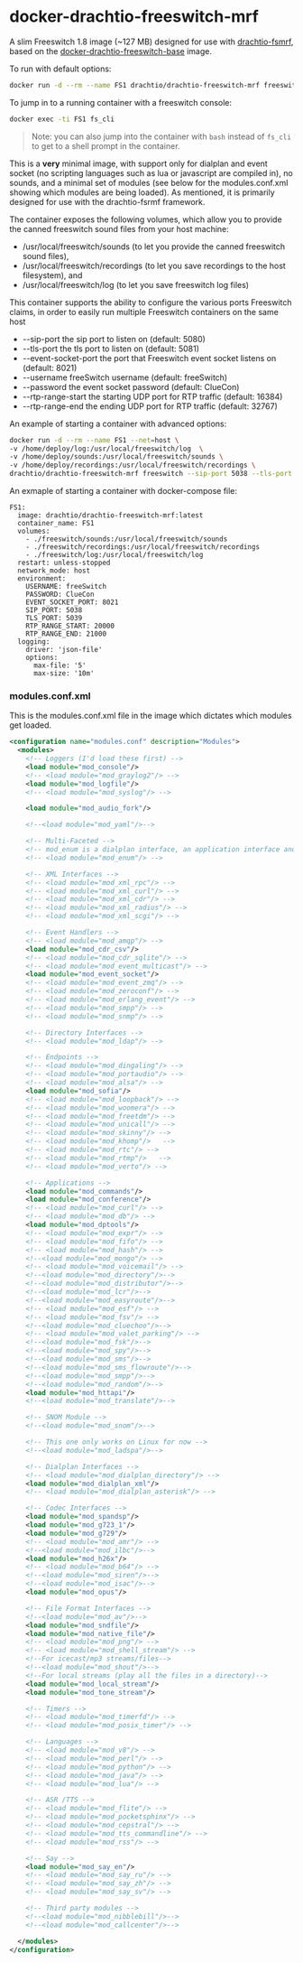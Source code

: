 # docker-drachtio-freeswitch-mrf

A slim Freeswitch 1.8 image (~127 MB) designed for use with [drachtio-fsmrf](http://davehorton.github.io/drachtio-fsmrf/), based on the [docker-drachtio-freeswitch-base](https://hub.docker.com/r/drachtio/drachtio-freeswitch-base/) image.

To run with default options:
```bash
docker run -d --rm --name FS1 drachtio/drachtio-freeswitch-mrf freeswitch
```
To jump in to a running container with a freeswitch console:
```bash
docker exec -ti FS1 fs_cli
```
> Note: you can also jump into the container with `bash` instead of `fs_cli` to get to a shell prompt in the container.

This is a **very** minimal image, with support only for dialplan and event socket (no scripting languages such as lua or javascript are compiled in), no sounds, and a minimal set of modules (see below for the modules.conf.xml showing which modules are being loaded).  As mentioned, it is primarily designed for use with the drachtio-fsrmf framework.

The container exposes the following volumes, which allow you to provide the canned freeswitch sound files from your host machine:
- /usr/local/freeswitch/sounds (to let you provide the canned freeswitch sound files),
- /usr/local/freeswitch/recordings (to let you save recordings to the host filesystem), and
- /usr/local/freeswitch/log (to let you save freeswitch log files)

This container supports the ability to configure the various ports Freeswitch claims, in order to easily run multiple Freeswitch containers on the same host
* --sip-port the sip port to listen on (default: 5080)
* --tls-port the tls port to listen on (default: 5081)
* --event-socket-port the port that Freeswitch event socket listens on (default: 8021)
* --username freeSwitch username (default: freeSwitch)
* --password the event socket password (default: ClueCon)
* --rtp-range-start the starting UDP port for RTP traffic (default: 16384)
* --rtp-range-end the ending UDP port for RTP traffic (default: 32767)

An example of starting a container with advanced options:
```bash
docker run -d --rm --name FS1 --net=host \
-v /home/deploy/log:/usr/local/freeswitch/log  \
-v /home/deploy/sounds:/usr/local/freeswitch/sounds \
-v /home/deploy/recordings:/usr/local/freeswitch/recordings \
drachtio/drachtio-freeswitch-mrf freeswitch --sip-port 5038 --tls-port 5039 --rtp-range-start 20000 --rtp-range-end 21000
```

An exmaple of starting a container with docker-compose file:

```
FS1:
  image: drachtio/drachtio-freeswitch-mrf:latest
  container_name: FS1
  volumes:
    - ./freeswitch/sounds:/usr/local/freeswitch/sounds
    - ./freeswitch/recordings:/usr/local/freeswitch/recordings
    - ./freeswitch/log:/usr/local/freeswitch/log
  restart: unless-stopped
  network_mode: host
  environment:
    USERNAME: freeSwitch
    PASSWORD: ClueCon
    EVENT_SOCKET_PORT: 8021
    SIP_PORT: 5038
    TLS_PORT: 5039
    RTP_RANGE_START: 20000
    RTP_RANGE_END: 21000
  logging:
    driver: 'json-file'
    options:
      max-file: '5'
      max-size: '10m'
```


### modules.conf.xml
This is the modules.conf.xml file in the image which dictates which modules get loaded.
```xml
<configuration name="modules.conf" description="Modules">
  <modules>
    <!-- Loggers (I'd load these first) -->
    <load module="mod_console"/>
    <!-- <load module="mod_graylog2"/> -->
    <load module="mod_logfile"/>
    <!-- <load module="mod_syslog"/> -->

    <load module="mod_audio_fork"/>

    <!--<load module="mod_yaml"/>-->

    <!-- Multi-Faceted -->
    <!-- mod_enum is a dialplan interface, an application interface and an api command interface -->
    <!-- <load module="mod_enum"/> -->

    <!-- XML Interfaces -->
    <!-- <load module="mod_xml_rpc"/> -->
    <!-- <load module="mod_xml_curl"/> -->
    <!-- <load module="mod_xml_cdr"/> -->
    <!-- <load module="mod_xml_radius"/> -->
    <!-- <load module="mod_xml_scgi"/> -->

    <!-- Event Handlers -->
    <!-- <load module="mod_amqp"/> -->
    <load module="mod_cdr_csv"/>
    <!-- <load module="mod_cdr_sqlite"/> -->
    <!-- <load module="mod_event_multicast"/> -->
    <load module="mod_event_socket"/>
    <!-- <load module="mod_event_zmq"/> -->
    <!-- <load module="mod_zeroconf"/> -->
    <!-- <load module="mod_erlang_event"/> -->
    <!-- <load module="mod_smpp"/> -->
    <!-- <load module="mod_snmp"/> -->

    <!-- Directory Interfaces -->
    <!-- <load module="mod_ldap"/> -->

    <!-- Endpoints -->
    <!-- <load module="mod_dingaling"/> -->
    <!-- <load module="mod_portaudio"/> -->
    <!-- <load module="mod_alsa"/> -->
    <load module="mod_sofia"/>
    <!-- <load module="mod_loopback"/> -->
    <!-- <load module="mod_woomera"/> -->
    <!-- <load module="mod_freetdm"/> -->
    <!-- <load module="mod_unicall"/> -->
    <!-- <load module="mod_skinny"/> -->
    <!-- <load module="mod_khomp"/>   -->
    <!-- <load module="mod_rtc"/> -->
    <!-- <load module="mod_rtmp"/>   -->
    <!-- <load module="mod_verto"/> -->

    <!-- Applications -->
    <load module="mod_commands"/>
    <load module="mod_conference"/>
    <!-- <load module="mod_curl"/> -->
    <!-- <load module="mod_db"/> -->
    <load module="mod_dptools"/>
    <!-- <load module="mod_expr"/> -->
    <!-- <load module="mod_fifo"/> -->
    <!-- <load module="mod_hash"/> -->
    <!--<load module="mod_mongo"/> -->
    <!-- <load module="mod_voicemail"/> -->
    <!--<load module="mod_directory"/>-->
    <!--<load module="mod_distributor"/>-->
    <!--<load module="mod_lcr"/>-->
    <!--<load module="mod_easyroute"/>-->
    <!-- <load module="mod_esf"/> -->
    <!-- <load module="mod_fsv"/> -->
    <!--<load module="mod_cluechoo"/>-->
    <!-- <load module="mod_valet_parking"/> -->
    <!--<load module="mod_fsk"/>-->
    <!--<load module="mod_spy"/>-->
    <!--<load module="mod_sms"/>-->
    <!--<load module="mod_sms_flowroute"/>-->
    <!--<load module="mod_smpp"/>-->
    <!--<load module="mod_random"/>-->
    <load module="mod_httapi"/>
    <!--<load module="mod_translate"/>-->

    <!-- SNOM Module -->
    <!--<load module="mod_snom"/>-->

    <!-- This one only works on Linux for now -->
    <!--<load module="mod_ladspa"/>-->

    <!-- Dialplan Interfaces -->
    <!-- <load module="mod_dialplan_directory"/> -->
    <load module="mod_dialplan_xml"/>
    <!-- <load module="mod_dialplan_asterisk"/> -->

    <!-- Codec Interfaces -->
    <load module="mod_spandsp"/>
    <load module="mod_g723_1"/>
    <load module="mod_g729"/>
    <!-- <load module="mod_amr"/> -->
    <!--<load module="mod_ilbc"/>-->
    <load module="mod_h26x"/>
    <!-- <load module="mod_b64"/> -->
    <!--<load module="mod_siren"/>-->
    <!--<load module="mod_isac"/>-->
    <load module="mod_opus"/>

    <!-- File Format Interfaces -->
    <!--<load module="mod_av"/>-->
    <load module="mod_sndfile"/>
    <load module="mod_native_file"/>
    <!-- <load module="mod_png"/> -->
    <!-- <load module="mod_shell_stream"/> -->
    <!--For icecast/mp3 streams/files-->
    <!--<load module="mod_shout"/>-->
    <!--For local streams (play all the files in a directory)-->
    <load module="mod_local_stream"/>
    <load module="mod_tone_stream"/>

    <!-- Timers -->
    <!-- <load module="mod_timerfd"/> -->
    <!-- <load module="mod_posix_timer"/> -->

    <!-- Languages -->
    <!-- <load module="mod_v8"/> -->
    <!-- <load module="mod_perl"/> -->
    <!-- <load module="mod_python"/> -->
    <!-- <load module="mod_java"/> -->
    <!-- <load module="mod_lua"/> -->

    <!-- ASR /TTS -->
    <!-- <load module="mod_flite"/> -->
    <!-- <load module="mod_pocketsphinx"/> -->
    <!-- <load module="mod_cepstral"/> -->
    <!-- <load module="mod_tts_commandline"/> -->
    <!-- <load module="mod_rss"/> -->

    <!-- Say -->
    <load module="mod_say_en"/>
    <!-- <load module="mod_say_ru"/> -->
    <!-- <load module="mod_say_zh"/> -->
    <!-- <load module="mod_say_sv"/> -->

    <!-- Third party modules -->
    <!--<load module="mod_nibblebill"/>-->
    <!--<load module="mod_callcenter"/>-->

  </modules>
</configuration>
```
